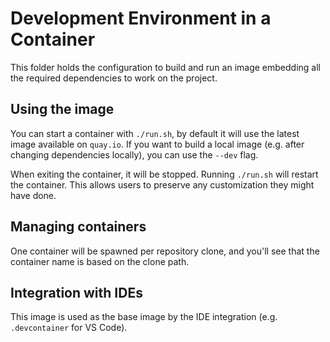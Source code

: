 # Development Environment in a Container

This folder holds the configuration to build and run an image embedding all the required
dependencies to work on the project.

## Using the image
You can start a container with `./run.sh`, by default it will use the latest image available on `quay.io`.
If you want to build a local image (e.g. after changing dependencies locally), you can use the `--dev` flag.

When exiting the container, it will be stopped. Running `./run.sh` will restart the container.
This allows users to preserve any customization they might have done.

## Managing containers
One container will be spawned per repository clone, and you'll see that the container name is based on the clone path.

## Integration with IDEs
This image is used as the base image by the IDE integration (e.g. `.devcontainer` for VS Code).
